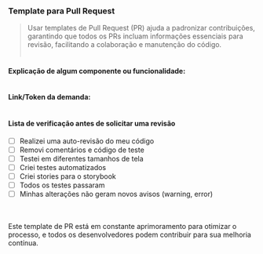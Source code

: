 ### Template para Pull Request
> Usar templates de Pull Request (PR) ajuda a padronizar contribuições, garantindo que todos os PRs incluam informações essenciais para revisão, facilitando a colaboração e manutenção do código.<br><br>

#### Explicação de algum componente ou funcionalidade:<br><br>

#### Link/Token da demanda:<br><br>

#### Lista de verificação antes de solicitar uma revisão
- [ ] Realizei uma auto-revisão do meu código
- [ ] Removi comentários e código de teste
- [ ] Testei em diferentes tamanhos de tela
- [ ] Criei testes automatizados
- [ ] Criei stories para o storybook
- [ ] Todos os testes passaram
- [ ] Minhas alterações não geram novos avisos (warning, error)

<br><br>
Este template de PR está em constante aprimoramento para otimizar o processo, e todos os desenvolvedores podem contribuir para sua melhoria contínua.
